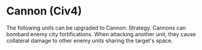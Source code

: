 # Cannon (Civ4)

The following units can be upgraded to Cannon:
Strategy.
Cannons can bombard enemy city fortifications. When attacking another unit, they cause collateral damage to other enemy units sharing the target's space.